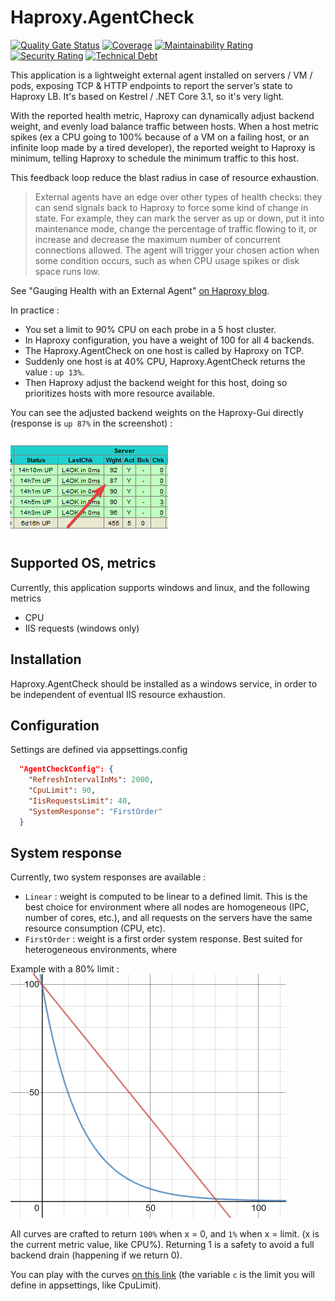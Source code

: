 # Haproxy.AgentCheck

[![Quality Gate Status](https://sonarcloud.io/api/project_badges/measure?project=Haproxy.AgentCheck&metric=alert_status)](https://sonarcloud.io/dashboard?id=Haproxy.AgentCheck)
[![Coverage](https://sonarcloud.io/api/project_badges/measure?project=Haproxy.AgentCheck&metric=coverage)](https://sonarcloud.io/dashboard?id=Haproxy.AgentCheck)
[![Maintainability Rating](https://sonarcloud.io/api/project_badges/measure?project=Haproxy.AgentCheck&metric=sqale_rating)](https://sonarcloud.io/dashboard?id=Haproxy.AgentCheck)
[![Security Rating](https://sonarcloud.io/api/project_badges/measure?project=Haproxy.AgentCheck&metric=security_rating)](https://sonarcloud.io/dashboard?id=Haproxy.AgentCheck)
[![Technical Debt](https://sonarcloud.io/api/project_badges/measure?project=Haproxy.AgentCheck&metric=sqale_index)](https://sonarcloud.io/dashboard?id=Haproxy.AgentCheck)

This application is a lightweight external agent installed on servers / VM / pods, exposing TCP & HTTP endpoints to report the server’s state to Haproxy LB. It's based on Kestrel / .NET Core 3.1, so it's very light.

With the reported health metric, Haproxy can dynamically adjust backend weight, and evenly load balance traffic between hosts. When a host metric spikes (ex a CPU going to 100% because of a VM on a failing host, or an infinite loop made by a tired developer), the reported weight to Haproxy is minimum, telling Haproxy to schedule the minimum traffic to this host.

This feedback loop reduce the blast radius in case of resource exhaustion.

> External agents have an edge over other types of health checks: they can send signals back to Haproxy to force some kind of change in state. For example, they can mark the server as up or down, put it into maintenance mode, change the percentage of traffic flowing to it, or increase and decrease the maximum number of concurrent connections allowed. The agent will trigger your chosen action when some condition occurs, such as when CPU usage spikes or disk space runs low.

See "Gauging Health with an External Agent" [on Haproxy blog](https://www.haproxy.com/fr/blog/using-haproxy-as-an-api-gateway-part-3-health-checks/).

In practice :

- You set a limit to 90% CPU on each probe in a 5 host cluster.
- In Haproxy configuration, you have a weight of 100 for all 4 backends.
- The Haproxy.AgentCheck on one host is called by Haproxy on TCP.
- Suddenly one host is at 40% CPU, Haproxy.AgentCheck returns the value : `up 13%`.
- Then Haproxy adjust the backend weight for this host, doing so prioritizes hosts with more resource available.

You can see the adjusted backend weights on the Haproxy-Gui directly (response is `up 87%` in the screenshot) :

![adjusted backends](docs/adjusted_backends.png)

## Supported OS, metrics

Currently, this application supports windows and linux, and the following metrics
- CPU
- IIS requests (windows only)

## Installation

Haproxy.AgentCheck should be installed as a windows service, in order to be independent of eventual IIS resource exhaustion.

## Configuration

Settings are defined via appsettings.config

```json
  "AgentCheckConfig": {
    "RefreshIntervalInMs": 2000,
    "CpuLimit": 90,
    "IisRequestsLimit": 40,
    "SystemResponse": "FirstOrder"
  }
```

## System response

Currently, two system responses are available :
- `Linear` : weight is computed to be linear to a defined limit. This is the best choice for environment where all nodes are homogeneous (IPC, number of cores, etc.), and all requests on the servers have the same resource consumption (CPU, etc).
- `FirstOrder` : weight is a first order system response. Best suited for heterogeneous environments, where

Example with a 80% limit :
![System Response](/docs/system_response.png)

All curves are crafted to return `100%` when x = 0, and `1%` when x = limit. (x is the current metric value, like CPU%). Returning 1 is a safety to avoid a full backend drain (happening if we return 0).

You can play with the curves [on this link](https://www.desmos.com/calculator/locua9nisb) (the variable `c` is the limit you will define in appsettings, like CpuLimit).
